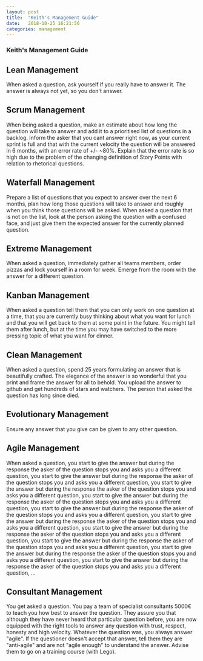 ```yaml
---
layout: post
title:  "Keith's Management Guide"
date:   2018-10-25 16:21:56
categories: management
---
```


### Keith's Management Guide

## Lean Management
When asked a question, ask yourself if you really have to answer it.  The answer is always not yet, so you don't answer.

## Scrum Management
When being asked a question, make an estimate about how long the question will take to answer and add it to a prioritised list of questions in a backlog.  Inform the asker that you cant answer right now, as your current sprint is full and that with the current velocity the question will be answered in 6 months, with an error rate of +/- ~80%.  Explain that the error rate is so high due to the problem of the changing definition of Story Points with relation to rhetorical questions.

## Waterfall Management
Prepare a list of questions that you expect to answer over the next 6 months, plan how long those questions will take to answer and roughly when you think those questions will be asked.  When asked a question that is not on the list, look at the person asking the question with a confused face, and just give them the expected answer for the currently planned question.

## Extreme Management
When asked a question, immediately gather all teams members, order pizzas and lock yourself in a room for week.  Emerge from the room with the answer for a different question.

## Kanban Management
When asked a question tell them that you can only work on one question at a time, that you are currently busy thinking about what you want for lunch and that you will get back to them at some point in the future.  You might tell them after lunch, but at the time you may have switched to the more pressing topic of what you want for dinner.

## Clean Management
When asked a question, spend 25 years formulating an answer that is beautifully crafted.  The elegance of the answer is so wonderful that you print and frame the answer for all to behold.  You upload the answer to github and get hundreds of stars and watchers.  The person that asked the question has long since died.

## Evolutionary Management
Ensure any answer that you give can be given to any other question.

## Agile Management
When asked a question, you start to give the answer but during the response the asker of the question stops you and asks you a different question,  you start to give the answer but during the response the asker of the question stops you and asks you a different question, you start to give the answer but during the response the asker of the question stops you and asks you a different question, you start to give the answer but during the response the asker of the question stops you and asks you a different question, you start to give the answer but during the response the asker of the question stops you and asks you a different question, you start to give the answer but during the response the asker of the question stops you and asks you a different question, you start to give the answer but during the response the asker of the question stops you and asks you a different question, you start to give the answer but during the response the asker of the question stops you and asks you a different question, you start to give the answer but during the response the asker of the question stops you and asks you a different question, you start to give the answer but during the response the asker of the question stops you and asks you a different question,  ... 

## Consultant Management
You get asked a question. You pay a team of specialist consultants 5000€ to teach you how best to answer the question. They assure you that although they have never heard that particular question before, you are now equipped with the right tools to answer any question with trust, respect, honesty and high velocity. Whatever the question was, you always answer "agile". If the questioner doesn't accept that answer, tell them they are "anti-agile" and are not "agile enough" to understand the answer.  Advise them to go on a training course (with Lego).
